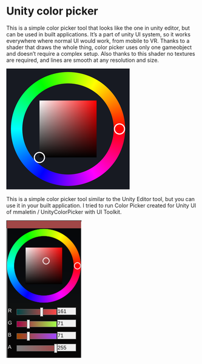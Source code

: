 # Unity color picker

This is a simple color picker tool that looks like the one in unity editor, but can be used in built applications. It’s a part of unity UI system, so it works everywhere where normal UI would work, from mobile to VR. Thanks to a shader that draws the whole thing, color picker uses only one gameobject and doesn’t require a complex setup. Also thanks to this shader no textures are required, and lines are smooth at any resolution and size.

![Screenshot_original](Screenshot_original.png?raw=true)

This is a simple color picker tool similar to the Unity Editor tool, but you can use it in your built application. I tried to run Color Picker created for Unity UI of mmaletin / UnityColorPicker with UI Toolkit.

![Screenshot](Screenshot.png?raw=true)